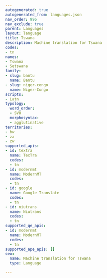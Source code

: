 ```yaml
---
autogenerated: true
autogenerated_from: languages.json
nav_order: 996
nav_exclude: true
parent: Languages
layout: language
title: Tswana
description: Machine translation for Tswana
codes:
- tn
names:
- Tswana
- Setswana
family:
- slug: bantu
  name: Bantu
- slug: niger-congo
  name: Niger-Congo
scripts:
- Latn
typology:
  word_order:
  - SVO
  morphosyntax:
  - agglutinative
territories:
- bw
- za
- zw
supported_apis:
- id: textra
  name: TexTra
  codes:
  - tn
- id: modernmt
  name: ModernMT
  codes:
  - tn
- id: google
  name: Google Translate
  codes:
  - tn
- id: niutrans
  name: Niutrans
  codes:
  - tn
supported_qe_apis:
- id: modernmt
  name: ModernMT
  codes:
  - tn
supported_ape_apis: []
seo:
  name: Machine translation for Tswana
  type: Language

---
```


